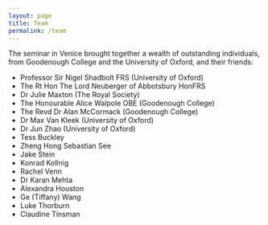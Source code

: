 ```yaml
---
layout: page
title: Team
permalink: /team
---
```


The seminar in Venice brought together a wealth of outstanding individuals, from Goodenough College and the University of Oxford, and their friends:

- Professor Sir Nigel Shadbolt FRS (University of Oxford)
- The Rt Hon The Lord Neuberger of Abbotsbury HonFRS
- Dr Julie Maxton (The Royal Society)
- The Honourable Alice Walpole OBE (Goodenough College)
- The Revd Dr Alan McCormack (Goodenough College)
- Dr Max Van Kleek (University of Oxford)
- Dr Jun Zhao (University of Oxford)
- Tess Buckley
- Zheng Hong Sebastian See
- Jake Stein
- Konrad Kollnig
- Rachel Venn
- Dr Karan Mehta
- Alexandra Houston
- Ge (Tiffany) Wang
- Luke Thorburn
- Claudine Tinsman
